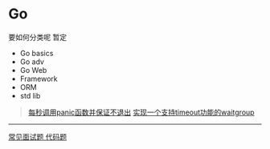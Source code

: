 # Go

要如何分类呢 暂定
- Go basics
- Go adv
- Go Web
- Framework
- ORM
- std lib



> [每秒调用panic函数并保证不退出](https://go.dev/play/p/jaQsVbSlZc1)
> [实现一个支持timeout功能的waitgroup](https://go.dev/play/p/97gjDlNxT7K)

-----
[常见面试题 代码题](https://github.com/lifei6671/interview-go)